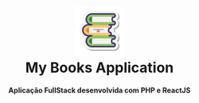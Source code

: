 <h1 align="center">
  <br />
  <img src="./github/icon.png">
  <br />
  My Books Application
  <br />
</h1>

<h4 align="center">
  Aplicação FullStack desenvolvida com PHP e ReactJS
</h4> 